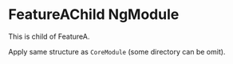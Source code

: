 # FeatureAChild NgModule

This is child of FeatureA.

Apply same structure as `CoreModule` (some directory can be omit).
